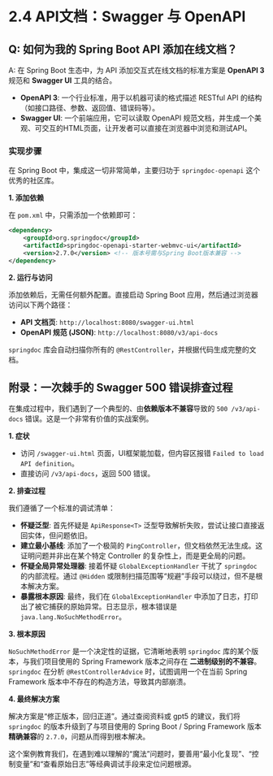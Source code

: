 # 2.4 API文档：Swagger 与 OpenAPI

## Q: 如何为我的 Spring Boot API 添加在线文档？

A: 在 Spring Boot 生态中，为 API 添加交互式在线文档的标准方案是 **OpenAPI 3** 规范和 **Swagger UI** 工具的结合。

- **OpenAPI 3**: 一个行业标准，用于以机器可读的格式描述 RESTful API 的结构（如接口路径、参数、返回值、错误码等）。
- **Swagger UI**: 一个前端应用，它可以读取 OpenAPI 规范文档，并生成一个美观、可交互的HTML页面，让开发者可以直接在浏览器中浏览和测试API。

### 实现步骤

在 Spring Boot 中，集成这一切非常简单，主要归功于 `springdoc-openapi` 这个优秀的社区库。

**1. 添加依赖**

在 `pom.xml` 中，只需添加一个依赖即可：

```xml
<dependency>
    <groupId>org.springdoc</groupId>
    <artifactId>springdoc-openapi-starter-webmvc-ui</artifactId>
    <version>2.7.0</version> <!-- 版本号需与Spring Boot版本兼容 -->
</dependency>
```

**2. 运行与访问**

添加依赖后，无需任何额外配置。直接启动 Spring Boot 应用，然后通过浏览器访问以下两个路径：

- **API 文档页**: `http://localhost:8080/swagger-ui.html`
- **OpenAPI 规范 (JSON)**: `http://localhost:8080/v3/api-docs`

`springdoc` 库会自动扫描你所有的 `@RestController`，并根据代码生成完整的文档。

## 附录：一次棘手的 Swagger 500 错误排查过程

在集成过程中，我们遇到了一个典型的、由**依赖版本不兼容**导致的 `500 /v3/api-docs` 错误。这是一个非常有价值的实战案例。

**1. 症状**

- 访问 `/swagger-ui.html` 页面，UI框架能加载，但内容区报错 `Failed to load API definition`。
- 直接访问 `/v3/api-docs`，返回 500 错误。

**2. 排查过程**

我们遵循了一个标准的调试清单：

- **怀疑泛型**: 首先怀疑是 `ApiResponse<T>` 泛型导致解析失败，尝试让接口直接返回实体，但问题依旧。
- **建立最小基线**: 添加了一个极简的 `PingController`，但文档依然无法生成。这证明问题并非出在某个特定 Controller
  的复杂性上，而是更全局的问题。
- **怀疑全局异常处理器**: 接着怀疑 `GlobalExceptionHandler` 干扰了 `springdoc` 的内部流程。通过 `@Hidden`
  或限制扫描范围等“规避”手段可以绕过，但不是根本解决方案。
- **暴露根本原因**: 最终，我们在 `GlobalExceptionHandler` 中添加了日志，打印出了被它捕获的原始异常。日志显示，根本错误是
  `java.lang.NoSuchMethodError`。

**3. 根本原因**

`NoSuchMethodError` 是一个决定性的证据，它清晰地表明 `springdoc` 库的某个版本，与我们项目使用的 Spring Framework 版本之间存在
**二进制级别的不兼容**。`springdoc` 在分析 `@RestControllerAdvice` 时，试图调用一个在当前 Spring Framework
版本中不存在的构造方法，导致其内部崩溃。

**4. 最终解决方案**

解决方案是“修正版本，回归正道”。通过查阅资料或 gpt5 的建议，我们将 `springdoc` 的版本升级到了与项目使用的 Spring Boot /
Spring Framework 版本**精确兼容**的 `2.7.0`，问题从而得到根本解决。

这个案例教育我们，在遇到难以理解的“魔法”问题时，要善用“最小化复现”、“控制变量”和“查看原始日志”等经典调试手段来定位问题根源。
